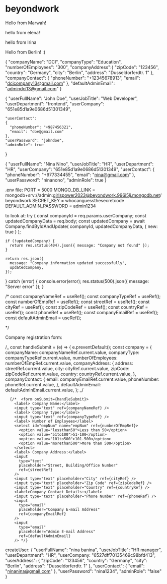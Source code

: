 # beyondwork

Hello from Marwah!

hello from elena!

hello from Irina

Hello from Berlin!
:)

{
"companyName": "DCI",
"companyType": "Education",
"numberOfEmployees": "300",
"companyAddress":{
"zipCode": "123456",
"country": "Germany",
"city": "Berlin",
"address": "Dusseldorferdtr. 1"
},
"companyContact": {
"phoneNumber": "+12345678913",
"email": "dcicompany13@gmail.com"
},
"defaultAdminEmail": "admindci13@gmail.com"
}

{
"userFullName": "John Doe",
"userJobTitle": "Web Developer",
"userDepartment": "frontend",
"userCompany": "651e85d1a9e0686d51301349",

    "userContact":
    {
      "phoneNumber": "+987456321",
      "email": "doe@gmail.com"
    },
    "userPassword": "johndoe",
    "adminRole": true

}

{
"userFullName": "Nina Nino",
"userJobTitle": "HR",
"userDepartment": "HR",
"userCompany": "651e85d1a9e0686d51301349",
"userContact":
{
"phoneNumber": "+977334455",
"email": "nina@gmail.com"
},
"userPassword": "ninanono",
"adminRole": true
}

.env file:
PORT = 5000
MONGO_DB_LINK = mongodb+srv://admin:girlspower2023@beyondwork.996i5lj.mongodb.net/beyondwork
SECRET_KEY = whocanguessthesecretcode
DEFAULT_ADMIN_PASSWORD = admin1234


to look at:
try {
const companyId = req.params.userCompany;
const updatedCompanyData = req.body;
const updatedCompany = await Company.findByIdAndUpdate(
companyId,
updatedCompanyData,
{ new: true }
);

    if (!updatedCompany) {
      return res.status(404).json({ message: "Company not found" });
    }

    return res.json({
      message: "Company information updated successfully",
      updatedCompany,
    });

} catch (error) {
console.error(error);
res.status(500).json({ message: "Server error" });
}

/\* const companyNameRef = useRef();
const companyTypeRef = useRef();
const numberOfEmpRef = useRef();
const streetRef = useRef();
const cityRef = useRef();
const zipCodeRef = useRef();
const countryRef = useRef();
const phoneRef = useRef();
const companyEmailRef = useRef();
const defaultAdminEmail = useRef();

\*/

Company registration form:

/_ const handleSubmit = (e) => {
e.preventDefault();
const company = {
companyName: companyNameRef.current.value,
companyType: companyTypeRef.current.value,
numberOfEmployees: numberOfEmpRef.current.value,
companyAddress: {
address: streetRef.current.value,
city: cityRef.current.value,
zipCode: zipCodeRef.current.value,
country: countryRef.current.value,
},
companyContact: {
email: companyEmailRef.current.value,
phoneNumber: phoneRef.current.value,
},
defaultAdminEmail: defaultAdminEmail.current.value,
}; _/

      {/*  <form onSubmit={handleSubmit}>
        <label> Company Name:</label>
        <input type="text" ref={companyNameRef} />
        <label> Company type:</label>
        <input type="text" ref={companyTypeRef} />
        <label> Number of Employees</label>
        <select id="empNum" name="empNum" ref={numberOfEmpRef}>
          <option value="lessthan50">Less than 50</option>
          <option value="51to100">51-100</option>
          <option value="101to500">101-500</option>
          <option value="morethan500">More than 500</option>
        </select>
        <label> Company Address:</label>
        <input
          type="text"
          placeholder="Street, Building/Office Number"
          ref={streetRef}
        />
        <input type="text" placeholder="City" ref={cityRef} />
        <input type="text" placeholder="Zip Code" ref={zipCodeRef} />
        <input type="text" placeholder="Country" ref={countryRef} />
        <label>Company Contact Details:</label>
        <input type="text" placeholder="Phone Number" ref={phoneRef} />
        <input
          type="email"
          placeholder="Company E-mail Address"
          ref={companyEmailRef}
        />
        <input
          type="email"
          placeholder="Admin E-mail Address"
          ref={defaultAdminEmail}
        /> */}

createUser:
{
"userFullName": "nina banina",
"userJobTitle": "HR manager",
"userDepartment": "HR",
"userCompany: "6527dff70135469c98bfd413",
"userAddress": {
"zipCode": "123456",
"country": "Germany",
"city": "Berlin",
"address": "Dusseldorferdtr. 1"
},
"userContact": {
"email": "ninanina@gmail.com"
},
"userPassword": "nina1234",
"adminRole": "false"
}
